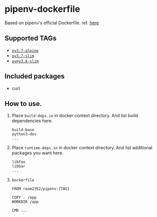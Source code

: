# pipenv-dockerfile

Based on pipenv's official Dockerfile.
ref. [here](https://github.com/pypa/pipenv/blob/master/Dockerfile)


## Supported TAGs

* [`py3.7-alpine`](https://github.com/room2352/python-dockerfile/blob/master/alpine/py3.7/Dockerfile)
* [`py3.7-slim`](https://github.com/room2352/python-dockerfile/blob/master/slim/py3.7/Dockerfile)
* [`pypy3.6-slim`](https://github.com/room2352/python-dockerfile/blob/master/slim/pypy3.6/Dockerfile)


## Included packages

* curl


## How to use.

1. Place `build-deps.in` in docker context directory.
And list build dependencies here.

    ```
    build-base
    python3-dev
    ...
    ```

2. Place `runtime-deps.in` in docker context directory.
And list additional packages you want here.

    ```
    libfoo
    libbar
    ...
    ```

2. `Dockerfile`

    ```
    FROM room2352/pipenv:{TAG}

    COPY . /app
    WORKDIR /app

    CMD ...
    ```

